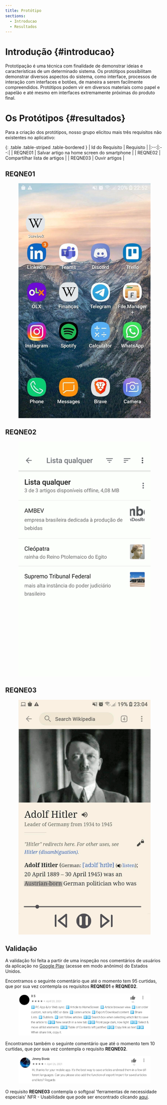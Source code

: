 ```yaml
---
title: Protótipo
sections:
  - Introducao
  - Resultados
---
```


# Introdução {#introducao}

Prototipação é uma técnica com finalidade de demonstrar ideias e características de um determinado sistema. Os protótipos possibilitam demonstrar diversos aspectos do sistema, como interface, processos de interação com interfaces e botões, de maneira a serem facilmente compreendidos. Protótipos podem vir em diversos materiais como papel e papelão e até mesmo em interfaces extremamente próximas do produto final. 

# Os Protótipos {#resultados}

Para a criação dos protótipos, nosso grupo elicitou mais três requisitos não existentes no aplicativo:

<div class="table-responsive">

{: .table .table-striped .table-bordered }
| Id do Requisito | Requisito |
|:--:|:--:|
| REQNE01 | Salvar artigo na home screen do smartphone | 
| REQNE02 | Compartilhar lista de artigos | 
| REQNE03 | Ouvir artigos |

</div>

## REQNE01

<div style = "display: flex; justify-content: center">

<div class="screenshot-holder" style="display: flex; width: 30em; justify-content: center;">
<a href="assets/images/prototipacao/homeScreen.jpg" data-title="HomeScreen" data-toggle="lightbox">
<img class="img-responsive" src="assets/images/prototipacao/homeScreen.jpg" alt="screenshot" style="width: 100%" />
</a>
<a class="mask" href="assets/images/prototipacao/homeScreen.jpg" data-title="HomeScreen" data-toggle="lightbox"><i class="icon fa fa-search-plus"></i>
</a>
</div>

</div>

## REQNE02

<div style = "display: flex; justify-content: center">

<div class="screenshot-holder" style="display: flex; width: 30em; justify-content: center;">
<a href="assets/images/prototipacao/compartilharArtigos.gif" data-title="Compartilhar artigo" data-toggle="lightbox">
<img class="img-responsive" src="assets/images/prototipacao/compartilharArtigos.gif" alt="screenshot" style="width: 100%" />
</a>
<a class="mask" href="assets/images/prototipacao/compartilharArtigos.gif" data-title="Compartilhar artigo" data-toggle="lightbox"><i class="icon fa fa-search-plus"></i>
</a>
</div>

</div>

## REQNE03

<div style = "display: flex; justify-content: center;">

<div class="screenshot-holder" style="display: flex; width: 30em; justify-content: center;">
<a href="assets/images/prototipacao/ouvirArtigo.gif" data-title="Ouvir artigo" data-toggle="lightbox">
<img class="img-responsive" src="assets/images/prototipacao/ouvirArtigo.gif" alt="screenshot" style="width: 100%" />
</a>
<a class="mask" href="assets/images/prototipacao/ouvirArtigo.gif" data-title="Ouvir artigo" data-toggle="lightbox"><i class="icon fa fa-search-plus"></i>
</a>
</div>

</div>

## Validação

A validação foi feita a partir de uma inspeção nos comentários de usuários da aplicação no [Google Play](https://play.google.com/store/apps/details?id=org.wikipedia&gl=US) (acesse em modo anônimo) do Estados Unidos.

Encontramos o seguinte comentário que até o momento tem 95 curtidas, que por sua vez contempla os requisitos **REQNE01** e **REQNE02**.

<div style = "display: flex; justify-content: center">

<div class="screenshot-holder" style="display: flex; width: 30em; justify-content: center;">
<a href="assets/images/prototipacao/Commentary1.png" data-title="Comentário 1" data-toggle="lightbox">
<img class="img-responsive" src="assets/images/prototipacao/Commentary1.png" alt="screenshot" style="width: 100%" />
</a>
<a class="mask" href="assets/images/prototipacao/Commentary1.png" data-title="Comentário 1" data-toggle="lightbox"><i class="icon fa fa-search-plus"></i>
</a>
</div>

</div>

Encontramos também o seguinte comentário que até o momento tem 10 curtidas, que por sua vez contempla o requisito **REQNE02**.

<div style = "display: flex; justify-content: center">

<div class="screenshot-holder" style="display: flex; width: 30em; justify-content: center;">
<a href="assets/images/prototipacao/Commentary2.png" data-title="Comentário 2" data-toggle="lightbox">
<img class="img-responsive" src="assets/images/prototipacao/Commentary2.png" alt="screenshot" style="width: 100%" />
</a>
<a class="mask" href="assets/images/prototipacao/Commentary2.png" data-title="Comentário 2" data-toggle="lightbox"><i class="icon fa fa-search-plus"></i>
</a>
</div>

</div>

O requisito **REQNE03** contempla o softgoal 'ferramentas de necessidade especiais' NFR - Usabilidade que pode ser encontrado clicando [aqui](https://requisitos-de-software.github.io/2020.2-Wikipedia/modelagem-II.html#nfr-usabilidade).